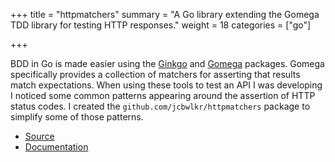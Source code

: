 +++
title = "httpmatchers"
summary = "A Go library extending the Gomega TDD library for testing HTTP responses."
weight = 18
categories = ["go"]

+++

BDD in Go is made easier using the [Ginkgo][ginkgo] and [Gomega][gomega]
packages. Gomega specifically provides a collection of matchers for asserting
that results match expectations. When using these tools to test an API I was
developing I noticed some common patterns appearing around the assertion of
HTTP status codes. I created the `github.com/jcbwlkr/httpmatchers` package to
simplify some of those patterns.

* [Source][github]
* [Documentation][documentation]

[ginkgo]: http://onsi.github.io/ginkgo/
[gomega]: http://onsi.github.io/gomega/
[github]: https://github.com/jcbwlkr/httpmatchers
[documentation]: https://godoc.org/github.com/jcbwlkr/httpmatchers
